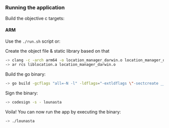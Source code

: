 ### Running the application

Build the objective c targets:

#### ARM

Use the `./run.sh` script or:

Create the object file & static library based on that

```bash
-> clang -c -arch arm64 -o location_manager_darwin.o location_manager_darwin.m
-> ar rcs liblocation.a location_manager_darwin.o
```

Build the go binary:

```bash
-> go build -gcflags "all=-N -l" -ldflags="-extldflags \"-sectcreate __TEXT __info_plist $(pwd)/Info.plist\" -linkmode=external" -o lounasta -v -x main.go
```

Sign the binary:

```bash
-> codesign -s - lounasta
```

Voila! You can now run the app by executing the binary:

```bash
-> ./lounasta
```
